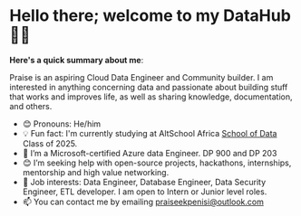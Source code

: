 # Hello there; welcome to my DataHub👋🏾

**Here's a quick summary about me**:

Praise is an aspiring Cloud Data Engineer and Community builder. I am interested in anything concerning data and passionate about building stuff that works and improves life, as well as sharing knowledge, documentation, and others. 

- 😊 Pronouns: He/him
- 💡 Fun fact: I'm currently studying at AltSchool Africa [School of Data ]([https://altschoolafrica.com/schools/data](https://data.altschoolafrica.com/programs/data-engineering)) Class of 2025.
- 🌱 I’m a Microsoft-certified Azure data Engineer. DP 900 and DP 203
- 😊 I’m seeking help with open-source projects, hackathons, internships, mentorship and  high value networking.
- 💼 Job interests: Data Engineer, Database Engineer, Data Security Engineer, ETL developer. I am open to Intern or Junior level roles.
- 📫 You can  contact me by emailing praiseekpenisi@outlook.com
